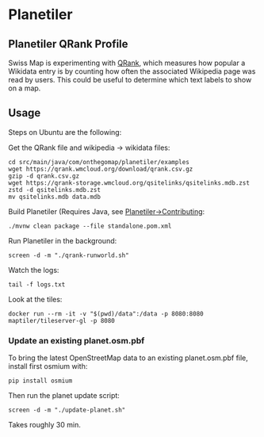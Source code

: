 # Planetiler

## Planetiler QRank Profile

Swiss Map is experimenting with [QRank](https://qrank.wmcloud.org), which measures how popular a Wikidata entry is by counting how often the associated Wikipedia page was read by users. This could be useful to determine which text labels to show on a map.

## Usage

Steps on Ubuntu are the following:

Get the QRank file and wikipedia -> wikidata files:

```
cd src/main/java/com/onthegomap/planetiler/examples
wget https://qrank.wmcloud.org/download/qrank.csv.gz
gzip -d qrank.csv.gz
wget https://qrank-storage.wmcloud.org/qsitelinks/qsitelinks.mdb.zst
zstd -d qsitelinks.mdb.zst
mv qsitelinks.mdb data.mdb
```

Build Planetiler (Requires Java, see [Planetiler->Contributing](https://github.com/onthegomap/planetiler/blob/main/CONTRIBUTING.md):

```
./mvnw clean package --file standalone.pom.xml
```

Run Planetiler in the background:

```
screen -d -m "./qrank-runworld.sh"
```

Watch the logs:

```
tail -f logs.txt
```

Look at the tiles:

```
docker run --rm -it -v "$(pwd)/data":/data -p 8080:8080 maptiler/tileserver-gl -p 8080
```

### Update an existing planet.osm.pbf

To bring the latest OpenStreetMap data to an existing planet.osm.pbf file, install first osmium with:
```
pip install osmium
```

Then run the planet update script:

```
screen -d -m "./update-planet.sh"
```

Takes roughly 30 min.
